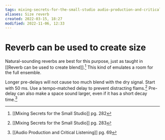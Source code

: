 ```yaml
---
tags: mixing-secrets-for-the-small-studio audio-production-and-critical-listening 
aliases: Size reverb
created: 2022-03-15, 18:27
modified: 2022-11-06, 12:33
---
```


# Reverb can be used to create size
Natural-sounding reverbs are best for this purpose, just as taught in [[Reverb can be used to create blend]].[^1] This kind of emulates a room for the full ensemble. 

Longer pre-delays will not cause too much blend with the dry signal. Start with 50 ms. Use a tempo-matched delay to prevent distracting flams.[^2] Pre-delay can also make a space sound larger, even if it has a short decay time.[^3]

[^1]: [[Mixing Secrets for the Small Studio]] pg. 282
[^2]: [[Mixing Secrets for the Small Studio]] pg. 283
[^3]: [[Audio Production and Critical Listening]] pg. 69